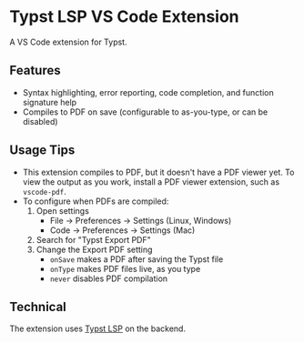 # Typst LSP VS Code Extension

A VS Code extension for Typst.

## Features

-   Syntax highlighting, error reporting, code completion, and function signature
    help
-   Compiles to PDF on save (configurable to as-you-type, or can be disabled)

## Usage Tips

-   This extension compiles to PDF, but it doesn't have a PDF viewer yet. To view
    the output as you work, install a PDF viewer extension, such as
    `vscode-pdf`.
-   To configure when PDFs are compiled:
    1. Open settings
        - File -> Preferences -> Settings (Linux, Windows)
        - Code -> Preferences -> Settings (Mac)
    2. Search for "Typst Export PDF"
    3. Change the Export PDF setting
        - `onSave` makes a PDF after saving the Typst file
        - `onType` makes PDF files live, as you type
        - `never` disables PDF compilation

## Technical

The extension uses [Typst LSP](https://github.com/nvarner/typst-lsp) on the
backend.

